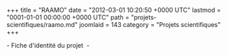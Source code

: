 +++
title = "RAAMO"
date = "2012-03-01 10:20:50 +0000 UTC"
lastmod = "0001-01-01 00:00:00 +0000 UTC"
path = "projets-scientifiques/raamo.md"
joomlaid = 143
category = "Projets scientifiques"
+++
<p>- Fiche d'identité du projet  -</p>